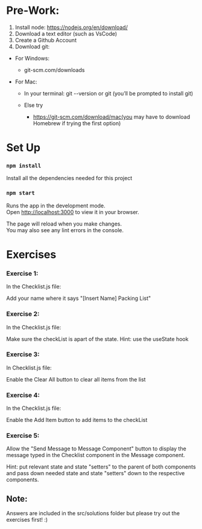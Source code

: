 # Pre-Work:
1. Install node: https://nodejs.org/en/download/
2. Download a text editor (such as VsCode)
3. Create a Github Account
4. Download git: 

* For Windows:
  * git-scm.com/downloads


* For Mac: 
  * In your terminal: git --version or git (you’ll be prompted to install git)

  * Else try
    * https://git-scm.com/download/mac(you may have to download Homebrew if trying the first option)


# Set Up 

### `npm install`

Install all the dependencies needed for this project


### `npm start`

Runs the app in the development mode.\
Open [http://localhost:3000](http://localhost:3000) to view it in your browser.

The page will reload when you make changes.\
You may also see any lint errors in the console.

# Exercises
### Exercise 1: 
In the Checklist.js file:

Add your name where it says "[Insert Name] Packing List"

### Exercise 2:
In the Checklist.js file:

Make sure the checkList is apart of the state. Hint: use the useState hook

### Exercise 3:
In Checklist.js file:

Enable the Clear All button to clear all items from the list

### Exercise 4:
In the Checklist.js file:

Enable the Add Item button to add items to the checkList

### Exercise 5:
Allow the "Send Message to Message Component" button to display the message typed in the Checklist component in the Message component. 

Hint: put relevant state and state "setters" to the parent of both components and pass down needed state and state "setters" down to the respective components.

## Note:

Answers are included in the src/solutions folder but please try out the exercises first! :)

